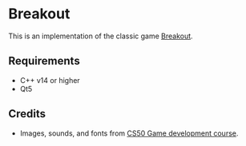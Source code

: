# Breakout

This is an implementation of the classic game
[Breakout](https://en.wikipedia.org/wiki/Breakout_(video_game)).

## Requirements

- C++ v14 or higher
- Qt5

## Credits

- Images, sounds, and fonts from
  [CS50 Game development course](https://www.edx.org/es/course/cs50s-introduction-to-game-development).
